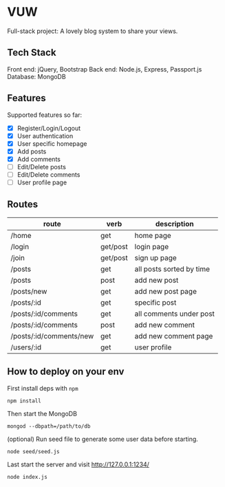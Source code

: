 # VUW
Full-stack project: A lovely blog system to share your views.

## Tech Stack
Front end: jQuery, Bootstrap
Back end: Node.js, Express, Passport.js
Database: MongoDB

## Features
Supported features so far:
- [x] Register/Login/Logout
- [x] User authentication
- [x] User specific homepage
- [x] Add posts
- [x] Add comments
- [ ] Edit/Delete posts
- [ ] Edit/Delete comments
- [ ] User profile page

## Routes
route                   | verb     | description
----------------------- | -------- | ------------------------
/home                   | get      | home page
/login                  | get/post | login page
/join                   | get/post | sign up page
/posts                  | get      | all posts sorted by time
/posts                  | post     | add new post
/posts/new              | get      | add new post page
/posts/:id              | get      | specific post
/posts/:id/comments     | get      | all comments under post
/posts/:id/comments     | post     | add new comment
/posts/:id/comments/new | get      | add new comment page
/users/:id              | get      | user profile

## How to deploy on your env
First install deps with `npm`
```shell
npm install
```

Then start the MongoDB
```shell
mongod --dbpath=/path/to/db
```

(optional) Run seed file to generate some user data before starting. 
```shell
node seed/seed.js
```

Last start the server and visit http://127.0.0.1:1234/
```shell
node index.js
```
